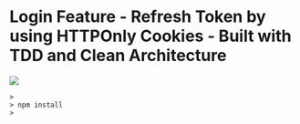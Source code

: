 # Login Feature - Refresh Token by using HTTPOnly Cookies - Built with TDD and Clean Architecture

![](https://img.shields.io/github/license/leandro-gehlen/BL-clean-architecture-node-api)   

```
>
> npm install
>

```